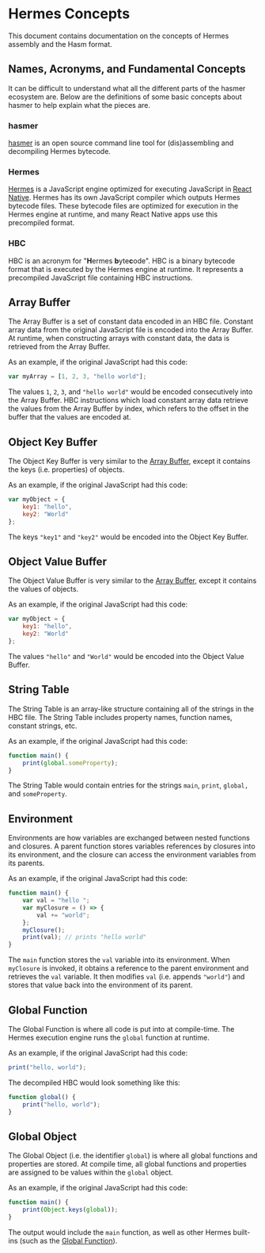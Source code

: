 # Hermes Concepts

This document contains documentation on the concepts of Hermes assembly and the Hasm format.

## Names, Acronyms, and Fundamental Concepts

It can be difficult to understand what all the different parts of the hasmer ecosystem are.
Below are the definitions of some basic concepts about hasmer to help explain what the pieces are.

### hasmer
[hasmer](https://lucasbaizer2.github.io/hasmer) is an open source command line tool for (dis)assembling and decompiling Hermes bytecode. 

### Hermes
[Hermes](https://github.com/facebook/hermes) is a JavaScript engine optimized for executing JavaScript in [React Native](https://reactnative.dev). Hermes has its own JavaScript compiler which outputs Hermes bytecode files. These bytecode files are optimized for execution in the Hermes engine at runtime, and many React Native apps use this precompiled format.

### HBC
HBC is an acronym for "**H**ermes **b**yte**c**ode". HBC is a binary bytecode format that is executed by the Hermes engine at runtime. It represents a precompiled JavaScript file containing HBC instructions.

## Array Buffer

The Array Buffer is a set of constant data encoded in an HBC file.
Constant array data from the original JavaScript file is encoded into the Array Buffer.
At runtime, when constructing arrays with constant data, the data is retrieved from the Array Buffer.

As an example, if the original JavaScript had this code:
```js
var myArray = [1, 2, 3, "hello world"];
```
The values `1`, `2`, `3`, and `"hello world"` would be encoded consecutively into the Array Buffer. HBC instructions which load constant array data retrieve the values from the Array Buffer by index, which refers to the offset in the buffer that the values are encoded at.

## Object Key Buffer

The Object Key Buffer is very similar to the [Array Buffer](#array-buffer),
except it contains the keys (i.e. properties) of objects.

As an example, if the original JavaScript had this code:
```js
var myObject = {
    key1: "hello",
    key2: "World"
};
```
The keys `"key1"` and `"key2"` would be encoded into the Object Key Buffer.

## Object Value Buffer

The Object Value Buffer is very similar to the [Array Buffer](#array-buffer),
except it contains the values of objects.

As an example, if the original JavaScript had this code:
```js
var myObject = {
    key1: "hello",
    key2: "World"
};
```
The values `"hello"` and `"World"` would be encoded into the Object Value Buffer.

## String Table

The String Table is an array-like structure containing all of the strings in the HBC file.
The String Table includes property names, function names, constant strings, etc.

As an example, if the original JavaScript had this code:
```js
function main() {
    print(global.someProperty);
}
```
The String Table would contain entries for the strings `main`, `print`, `global,` and `someProperty`.

## Environment

Environments are how variables are exchanged between nested functions and closures.
A parent function stores variables references by closures into its environment,
and the closure can access the environment variables from its parents.

As an example, if the original JavaScript had this code:
```js
function main() {
    var val = "hello ";
    var myClosure = () => {
        val += "world";
    };
    myClosure();
    print(val); // prints "hello world"
}
```
The `main` function stores the `val` variable into its environment.
When `myClosure` is invoked, it obtains a reference to the parent environment
and retrieves the `val` variable. It then modifies `val` (i.e. appends `"world"`)
and stores that value back into the environment of its parent.

## Global Function

The Global Function is where all code is put into at compile-time.
The Hermes execution engine runs the `global` function at runtime.

As an example, if the original JavaScript had this code:
```js
print("hello, world");
```
The decompiled HBC would look something like this:
```js
function global() {
    print("hello, world");
}
```

## Global Object

The Global Object (i.e. the identifier `global`) is where all global functions and properties are stored.
At compile time, all global functions and properties are assigned to be values within the
`global` object. 

As an example, if the original JavaScript had this code:
```js
function main() {
    print(Object.keys(global));
}
```
The output would include the `main` function, as well as other Hermes built-ins
(such as the [Global Function](#global-function)).
